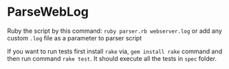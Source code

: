 # ParseWebLog

Ruby the script by this command:
`ruby parser.rb webserver.log` or add any custom `.log` file as a parameter to parser script

If you want to run tests first install `rake` via, `gem install rake` command and then run command `rake test`.
It should execute all the tests in `spec` folder.
